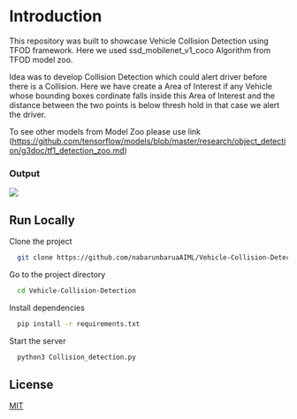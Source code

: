 
# Introduction

This repository was built to showcase Vehicle Collision Detection using TFOD framework. Here we used ssd_mobilenet_v1_coco Algorithm from TFOD model zoo.

Idea was to develop Collision Detection which could alert driver before there is a Collision. Here we have create a Area of Interest if any Vehicle whose bounding boxes cordinate falls inside this Area of Interest and the distance between the two points is below thresh hold in that case we alert the driver.

To see other models from Model Zoo please use link (https://github.com/tensorflow/models/blob/master/research/object_detection/g3doc/tf1_detection_zoo.md)

### Output

![](ezgif.com-gif-maker.gif)




## Run Locally

Clone the project

```bash
  git clone https://github.com/nabarunbaruaAIML/Vehicle-Collision-Detection.git
```

Go to the project directory

```bash
  cd Vehicle-Collision-Detection
```

Install dependencies

```bash
  pip install -r requirements.txt
```

Start the server

```bash
  python3 Collision_detection.py
```

  
## License

[MIT](https://choosealicense.com/licenses/mit/)

  
